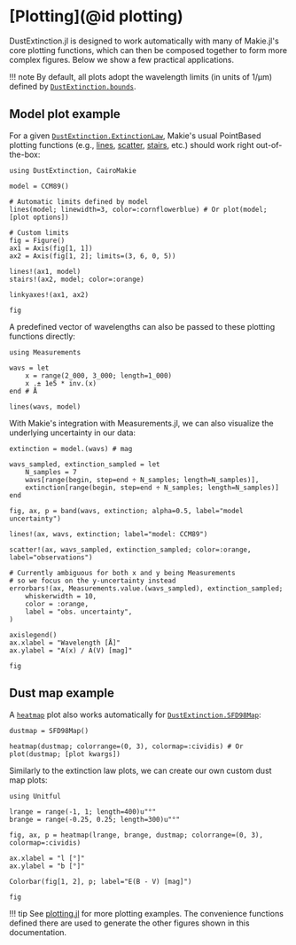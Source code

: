 # [Plotting](@id plotting)

DustExtinction.jl is designed to work automatically with many of Makie.jl's core plotting functions, which can then be composed together to form more complex figures. Below we show a few practical applications.

!!! note
    By default, all plots adopt the wavelength limits (in units of 1/μm) defined by [`DustExtinction.bounds`](@ref).

## Model plot example
For a given [`DustExtinction.ExtinctionLaw`](@ref), Makie's usual PointBased plotting functions (e.g., [lines](https://docs.makie.org/stable/reference/plots/lines), [scatter](https://docs.makie.org/stable/reference/plots/scatter), [stairs](https://docs.makie.org/stable/reference/plots/stairs), etc.) should work right out-of-the-box:

```@example a
using DustExtinction, CairoMakie
```

```@example a
model = CCM89()
```

```@example a
# Automatic limits defined by model
lines(model; linewidth=3, color=:cornflowerblue) # Or plot(model; [plot options])
```

```@example a
# Custom limits
fig = Figure()
ax1 = Axis(fig[1, 1])
ax2 = Axis(fig[1, 2]; limits=(3, 6, 0, 5))

lines!(ax1, model)
stairs!(ax2, model; color=:orange)

linkyaxes!(ax1, ax2)

fig
```

A predefined vector of wavelengths can also be passed to these plotting functions directly:

```@example a
using Measurements

wavs = let
    x = range(2_000, 3_000; length=1_000)
    x .± 1e5 * inv.(x)
end # Å

lines(wavs, model)
```

With Makie's integration with Measurements.jl, we can also visualize the underlying uncertainty in our data:

```@example a
extinction = model.(wavs) # mag

wavs_sampled, extinction_sampled = let
    N_samples = 7
    wavs[range(begin, step=end ÷ N_samples; length=N_samples)],
    extinction[range(begin, step=end ÷ N_samples; length=N_samples)]
end

fig, ax, p = band(wavs, extinction; alpha=0.5, label="model uncertainty")

lines!(ax, wavs, extinction; label="model: CCM89")

scatter!(ax, wavs_sampled, extinction_sampled; color=:orange, label="observations")

# Currently ambiguous for both x and y being Measurements
# so we focus on the y-uncertainty instead
errorbars!(ax, Measurements.value.(wavs_sampled), extinction_sampled;
    whiskerwidth = 10,
    color = :orange,
    label = "obs. uncertainty",
)

axislegend()
ax.xlabel = "Wavelength [Å]"
ax.ylabel = "A(x) / A(V) [mag]"

fig
```

## Dust map example
A [`heatmap`](https://docs.makie.org/stable/reference/plots/heatmap#heatmap) plot also works automatically for [`DustExtinction.SFD98Map`](@ref):

```@example a
dustmap = SFD98Map()

heatmap(dustmap; colorrange=(0, 3), colormap=:cividis) # Or plot(dustmap; [plot kwargs])
```

Similarly to the extinction law plots, we can create our own custom dust map plots:

```@example a
using Unitful

lrange = range(-1, 1; length=400)u"°"
brange = range(-0.25, 0.25; length=300)u"°"

fig, ax, p = heatmap(lrange, brange, dustmap; colorrange=(0, 3), colormap=:cividis)

ax.xlabel = "l [°]"
ax.ylabel = "b [°]"

Colorbar(fig[1, 2], p; label="E(B - V) [mag]")

fig
```

!!! tip
    See [plotting.jl](https://github.com/JuliaAstro/DustExtinction.jl/blob/docs-makie/docs/src/plotting.jl) for more plotting examples. The convenience functions defined there are used to generate the other figures shown in this documentation.
